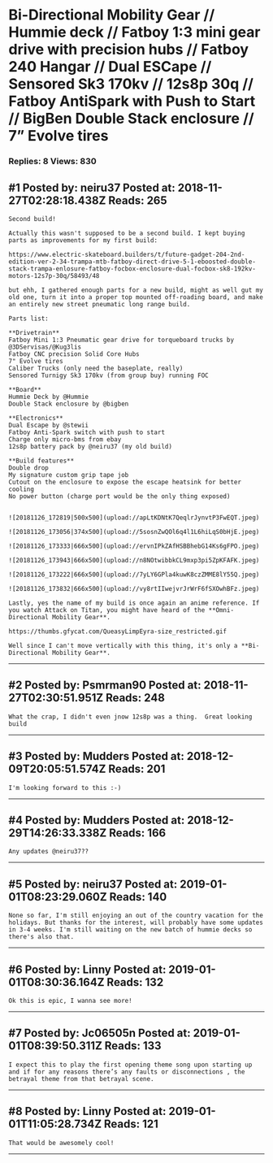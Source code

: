 # Bi-Directional Mobility Gear // Hummie deck // Fatboy 1:3 mini gear drive with precision hubs // Fatboy 240 Hangar // Dual ESCape // Sensored Sk3 170kv // 12s8p 30q // Fatboy AntiSpark with Push to Start // BigBen Double Stack enclosure // 7&rdquo; Evolve tires

### Replies: 8 Views: 830

## \#1 Posted by: neiru37 Posted at: 2018-11-27T02:28:18.438Z Reads: 265

```
Second build!

Actually this wasn't supposed to be a second build. I kept buying parts as improvements for my first build:

https://www.electric-skateboard.builders/t/future-gadget-204-2nd-edition-ver-2-34-trampa-mtb-fatboy-direct-drive-5-1-eboosted-double-stack-trampa-enlosure-fatboy-focbox-enclosure-dual-focbox-sk8-192kv-motors-12s7p-30q/58493/48

but ehh, I gathered enough parts for a new build, might as well gut my old one, turn it into a proper top mounted off-roading board, and make an entirely new street pneumatic long range build.

Parts list:

**Drivetrain**
Fatboy Mini 1:3 Pneumatic gear drive for torqueboard trucks by @3DServisas/@Kug3lis  
Fatboy CNC precision Solid Core Hubs
7" Evolve tires
Caliber Trucks (only need the baseplate, really)
Sensored Turnigy Sk3 170kv (from group buy) running FOC

**Board**
Hummie Deck by @Hummie
Double Stack enclosure by @bigben  

**Electronics**
Dual Escape by @stewii
Fatboy Anti-Spark switch with push to start
Charge only micro-bms from ebay
12s8p battery pack by @neiru37 (my old build)

**Build features**
Double drop
My signature custom grip tape job
Cutout on the enclosure to expose the escape heatsink for better cooling
No power button (charge port would be the only thing exposed)


![20181126_172819|500x500](upload://apLtKDNtK7QeqlrJynvtP3FwEQT.jpeg)

![20181126_173056|374x500](upload://5sosnZwQOl6q4l1L6hiLqS0bHjE.jpeg)

![20181126_173333|666x500](upload://ervnIPkZAfHSBBhebG14Ks6gFPO.jpeg)

![20181126_173943|666x500](upload://n8NOtwibbkCL9mxp3pi5ZpKFAFK.jpeg) 

![20181126_173222|666x500](upload://7yLY6GPla4kuwK8czZMME8lY55Q.jpeg)

![20181126_173832|666x500](upload://vy8rtIIwejvrJrWrF6fSXOwhBFz.jpeg)

Lastly, yes the name of my build is once again an anime reference. If you watch Attack on Titan, you might have heard of the **Omni-Directional Mobility Gear**.

https://thumbs.gfycat.com/QueasyLimpEyra-size_restricted.gif

Well since I can't move vertically with this thing, it's only a **Bi-Directional Mobility Gear**.
```

---
## \#2 Posted by: Psmrman90 Posted at: 2018-11-27T02:30:51.951Z Reads: 248

```
What the crap, I didn't even jnow 12s8p was a thing.  Great looking build
```

---
## \#3 Posted by: Mudders Posted at: 2018-12-09T20:05:51.574Z Reads: 201

```
I'm looking forward to this :-)
```

---
## \#4 Posted by: Mudders Posted at: 2018-12-29T14:26:33.338Z Reads: 166

```
Any updates @neiru37??
```

---
## \#5 Posted by: neiru37 Posted at: 2019-01-01T08:23:29.060Z Reads: 140

```
None so far, I'm still enjoying an out of the country vacation for the holidays. But thanks for the interest, will probably have some updates in 3-4 weeks. I'm still waiting on the new batch of hummie decks so there's also that.
```

---
## \#6 Posted by: Linny Posted at: 2019-01-01T08:30:36.164Z Reads: 132

```
Ok this is epic, I wanna see more!
```

---
## \#7 Posted by: Jc06505n Posted at: 2019-01-01T08:39:50.311Z Reads: 133

```
I expect this to play the first opening theme song upon starting up and if for any reasons there’s any faults or disconnections , the betrayal theme from that betrayal scene.
```

---
## \#8 Posted by: Linny Posted at: 2019-01-01T11:05:28.734Z Reads: 121

```
That would be awesomely cool!
```

---
